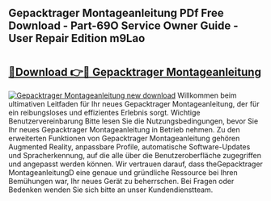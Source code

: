 ## Gepacktrager Montageanleitung PDf Free Download - Part-69O Service Owner Guide - User Repair Edition m9Lao

# <h2><a href="http://df8th6s.blite.top/?on=Gepacktrager+Montageanleitung">🔗Download 👉🔴 Gepacktrager Montageanleitung</a></h2>

[![Gepacktrager Montageanleitung new download](https://i.imgur.com/lujVjoI.png)](http://df8th6s.blite.top/?on=Gepacktrager+Montageanleitung)
Willkommen beim ultimativen Leitfaden für Ihr neues Gepacktrager Montageanleitung, der für ein reibungsloses und effizientes Erlebnis sorgt. Wichtige Benutzervereinbarung Bitte lesen Sie die Nutzungsbedingungen, bevor Sie Ihr neues Gepacktrager Montageanleitung in Betrieb nehmen. Zu den erweiterten Funktionen von Gepacktrager Montageanleitung gehören Augmented Reality, anpassbare Profile, automatische Software-Updates und Spracherkennung, auf die alle über die Benutzeroberfläche zugegriffen und angepasst werden können. Wir vertrauen darauf, dass theGepacktrager MontageanleitungD eine genaue und gründliche Ressource bei Ihren Bemühungen war, Ihr neues Gerät zu beherrschen. Bei Fragen oder Bedenken wenden Sie sich bitte an unser Kundendienstteam.
